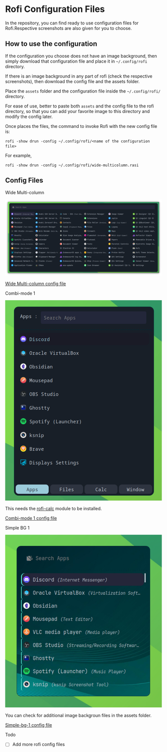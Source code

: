 # Rofi Configuration Files

In the repository, you can find ready to use configuration files for Rofi.Respective screenshots are also given for you to choose. 

## How to use the configuration

If the configuration you choose does not have an image background, then simply download that configuration file and place it in `~/.config/rofi` directory.

If there is an image background in any part of rofi (check the respective screenshots), then download the config file and the assets folder.

Place the `assets` folder and the configuration file inside the `~/.config/rofi/` directory.

For ease of use, better to paste both `assets` and the config file to the rofi directory, so that you can add your favorite image to this directory and modify the config later.

Once places the files, the command to invoke Rofi with the new config file is:

```
rofi -show drun -config ~/.config/rofi/<name of the configuration file>
```

For example, 

```
rofi -show drun -config ~/.config/rofi/wide-multicolumn.rasi
```

## Config Files

Wide Multi-column

![Wide Multi-column Rofi](./screenshots/wide-multicolumn.png)

[Wide Multi-column config file](./wide-multicolumn.rasi)

Combi-mode 1

![Rofi Combi Mode with several modes enabled.](./screenshots/rofi-combi-mode-.png)

This needs the [rofi-calc](https://github.com/svenstaro/rofi-calc) module to be installed.

[Combi-mode 1 config file](./combi-mode-1.rasi)

Simple BG 1

![Simple BG 1 Rofi theme with a background image.](./screenshots/rofi-simple-bg-1.png)

You can check for additional image backgroun files in the assets folder.

[Simple-bg-1 config file](./simple-bg-1.rasi)

Todo
- [ ] Add more rofi config files